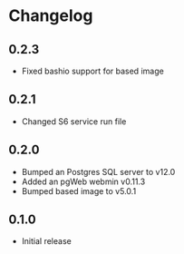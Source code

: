 # Changelog

## 0.2.3
- Fixed bashio support for based image

## 0.2.1
- Changed S6 service run file

## 0.2.0
- Bumped an Postgres SQL server to v12.0
- Added an pgWeb webmin v0.11.3
- Bumped based image to v5.0.1

## 0.1.0
- Initial release
